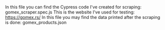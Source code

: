 In this file you can find the Cypress code I've created for scraping: gomex_scraper.spec.js
This is the website I've used for testing: https://gomex.rs/
In this file you may find the data printed after the scraping is done: gomex_products.json
